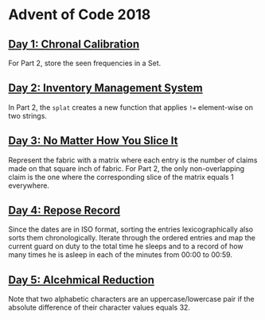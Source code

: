 # Advent of Code 2018

## [Day 1: Chronal Calibration](https://adventofcode.com/2018/day/1)

For Part 2, store the seen frequencies in a Set.

## [Day 2: Inventory Management System](https://adventofcode.com/2018/day/2)

In Part 2, the `splat` creates a new function that applies `!=` element-wise on two strings.

## [Day 3: No Matter How You Slice It](https://adventofcode.com/2018/day/3)

Represent the fabric with a matrix where each entry is the number of claims made on that square inch of fabric.
For Part 2, the only non-overlapping claim is the one where the corresponding slice of the matrix equals 1 everywhere.

## [Day 4: Repose Record](https://adventofcode.com/2018/day/4)

Since the dates are in ISO format, sorting the entries lexicographically also sorts them chronologically.
Iterate through the ordered entries and map the current guard on duty to the total time he sleeps and to a record of how many times he is asleep in each of the minutes from 00:00 to 00:59.

## [Day 5: Alcehmical Reduction](https://adventofcode.com/2018/day/5)

Note that two alphabetic characters are an uppercase/lowercase pair if the absolute difference of their character values equals 32.
